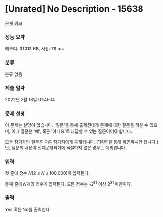 # [Unrated] No Description - 15638 

[문제 링크](https://www.acmicpc.net/problem/15638) 

### 성능 요약

메모리: 33012 KB, 시간: 76 ms

### 분류

분류 없음

### 제출 일자

2022년 3월 18일 01:41:04

### 문제 설명

<p>이 문제는 설명이 없습니다. '질문'을 통해 출제진에게 문제에 대한 질문을 하실 수 있으며, 이때 질문은 '예', 혹은 '아니요'로 대답할 수 있는 질문이어야 합니다.</p>

<p>모든 참가자의 질문은 다른 참가자에게 공개됩니다. ('질문'을 통해 확인하시면 됩니다.) 단, 질문의 내용이 전체공개되기에 적절하지 않은 경우는 예외입니다.</p>

### 입력 

 <p>첫 줄에 정수 <em>N</em>(2 ≤ <em>N</em> ≤ 100,000)이 입력된다.</p>

<p>둘째 줄에 <em>N</em>개의 정수가 입력된다. 모든 정수는 -2<sup>31</sup> 이상 2<sup>31</sup> 미만이다.</p>

### 출력 

 <p>Yes 혹은 No를 출력한다.</p>

